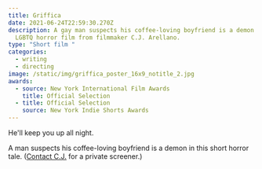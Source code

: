 ```yaml
---
title: Griffica
date: 2021-06-24T22:59:30.270Z
description: A gay man suspects his coffee-loving boyfriend is a demon in this
  LGBTQ horror film from filmmaker C.J. Arellano.
type: "Short film "
categories:
  - writing
  - directing
image: /static/img/griffica_poster_16x9_notitle_2.jpg
awards:
  - source: New York International Film Awards
    title: Official Selection
  - title: Official Selection
    source: New York Indie Shorts Awards
---
```

He'll keep you up all night. 

A man suspects his coffee-loving boyfriend is a demon in this short horror tale. ([Contact C.J.](mailto:CJ@CJarellano.com) for a private screener.)